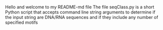Hello and welcome to my README-md file
The file seqClass.py is a short Python script that accepts command line string arguments to determine if the input string are DNA/RNA sequences and if they include any number of specified motifs
